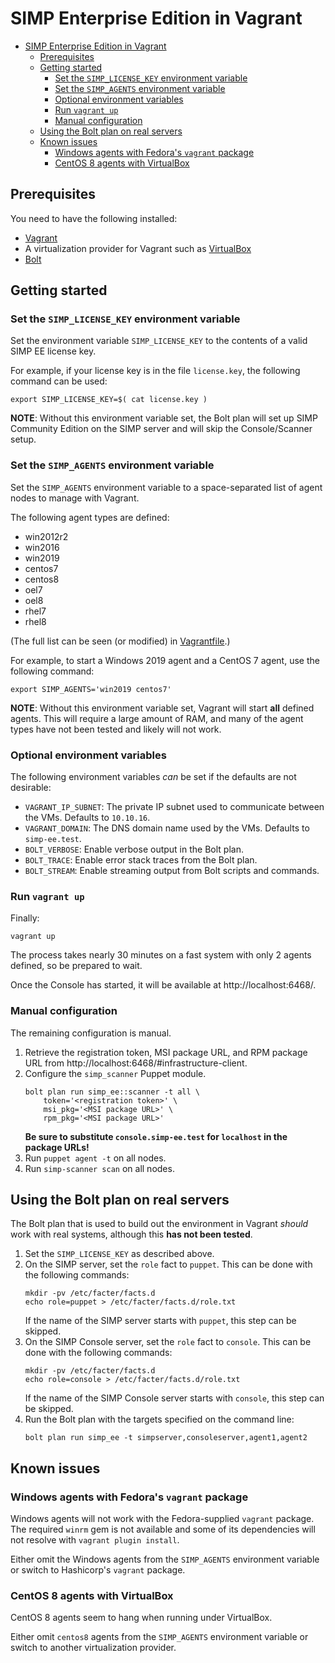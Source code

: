# SIMP Enterprise Edition in Vagrant

- [SIMP Enterprise Edition in Vagrant](#simp-enterprise-edition-in-vagrant)
  - [Prerequisites](#prerequisites)
  - [Getting started](#getting-started)
    - [Set the `SIMP_LICENSE_KEY` environment variable](#set-the-simp_license_key-environment-variable)
    - [Set the `SIMP_AGENTS` environment variable](#set-the-simp_agents-environment-variable)
    - [Optional environment variables](#optional-environment-variables)
    - [Run `vagrant up`](#run-vagrant-up)
    - [Manual configuration](#manual-configuration)
  - [Using the Bolt plan on real servers](#using-the-bolt-plan-on-real-servers)
  - [Known issues](#known-issues)
    - [Windows agents with Fedora's `vagrant` package](#windows-agents-with-fedoras-vagrant-package)
    - [CentOS 8 agents with VirtualBox](#centos-8-agents-with-virtualbox)

## Prerequisites

You need to have the following installed:

* [Vagrant](https://www.vagrantup.com/downloads)
* A virtualization provider for Vagrant such as [VirtualBox](https://www.virtualbox.org/wiki/Downloads)
* [Bolt](https://puppet.com/docs/bolt/latest/bolt_installing.html)

## Getting started

### Set the `SIMP_LICENSE_KEY` environment variable

Set the environment variable `SIMP_LICENSE_KEY` to the contents of a valid SIMP
EE license key.

For example, if your license key is in the file `license.key`, the following
command can be used:

```
export SIMP_LICENSE_KEY=$( cat license.key )
```

**NOTE**: Without this environment variable set, the Bolt plan will set up SIMP
Community Edition on the SIMP server and will skip the Console/Scanner setup.

### Set the `SIMP_AGENTS` environment variable

Set the `SIMP_AGENTS` environment variable to a space-separated list of agent
nodes to manage with Vagrant.

The following agent types are defined:

* win2012r2
* win2016
* win2019
* centos7
* centos8
* oel7
* oel8
* rhel7
* rhel8

(The full list can be seen (or modified) in [Vagrantfile](./Vagrantfile).)

For example, to start a Windows 2019 agent and a CentOS 7 agent, use the following command:

```
export SIMP_AGENTS='win2019 centos7'
```

**NOTE**: Without this environment variable set, Vagrant will start **all** defined agents.  This will require a large amount of RAM, and many of the agent types have not been tested and likely will not work.

### Optional environment variables

The following environment variables *can* be set if the defaults are not desirable:

* `VAGRANT_IP_SUBNET`: The private IP subnet used to communicate between the
    VMs.  Defaults to `10.10.16`.
* `VAGRANT_DOMAIN`: The DNS domain name used by the VMs.  Defaults to
    `simp-ee.test`.
* `BOLT_VERBOSE`: Enable verbose output in the Bolt plan.
* `BOLT_TRACE`: Enable error stack traces from the Bolt plan.
* `BOLT_STREAM`: Enable streaming output from Bolt scripts and commands.

### Run `vagrant up`

Finally:

```
vagrant up
```

The process takes nearly 30 minutes on a fast system with only 2 agents defined,
so be prepared to wait.

Once the Console has started, it will be available at http://localhost:6468/.

### Manual configuration

The remaining configuration is manual.

1. Retrieve the registration token, MSI package URL, and RPM package URL from http://localhost:6468/#infrastructure-client.
2. Configure the `simp_scanner` Puppet module.
    ```
    bolt plan run simp_ee::scanner -t all \
        token='<registration token>' \
        msi_pkg='<MSI package URL>' \
        rpm_pkg='<MSI package URL>'
    ```
    **Be sure to substitute `console.simp-ee.test` for `localhost` in the package URLs!**
3. Run `puppet agent -t` on all nodes.
4. Run `simp-scanner scan` on all nodes.

## Using the Bolt plan on real servers

The Bolt plan that is used to build out the environment in Vagrant *should* work with real systems, although this **has not been tested**.

1. Set the `SIMP_LICENSE_KEY` as described above.
2. On the SIMP server, set the `role` fact to `puppet`.
    This can be done with the following commands:
    ```
    mkdir -pv /etc/facter/facts.d
    echo role=puppet > /etc/facter/facts.d/role.txt
    ```
    If the name of the SIMP server starts with `puppet`, this step can be skipped.
3. On the SIMP Console server, set the `role` fact to `console`.
    This can be done with the following commands:
    ```
    mkdir -pv /etc/facter/facts.d
    echo role=console > /etc/facter/facts.d/role.txt
    ```
    If the name of the SIMP Console server starts with `console`, this step can be skipped.
4. Run the Bolt plan with the targets specified on the command line:
    ```
    bolt plan run simp_ee -t simpserver,consoleserver,agent1,agent2
    ```

## Known issues

### Windows agents with Fedora's `vagrant` package

Windows agents will not work with the Fedora-supplied `vagrant` package.  The
required `winrm` gem is not available and some of its dependencies will not
resolve with `vagrant plugin install`.

Either omit the Windows agents from the `SIMP_AGENTS` environment variable or
switch to Hashicorp's `vagrant` package.

### CentOS 8 agents with VirtualBox

CentOS 8 agents seem to hang when running under VirtualBox.

Either omit `centos8` agents from the `SIMP_AGENTS` environment variable or
switch to another virtualization provider.
